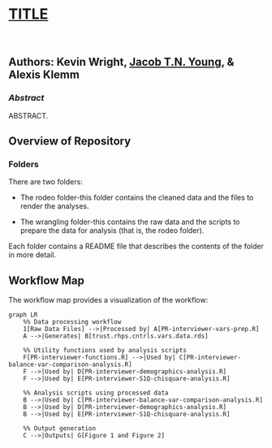 # **[TITLE]()**

<br>

## Authors: Kevin Wright, [Jacob T.N. Young](https://jacobtnyoung.github.io/), & Alexis Klemm

### ***Abstract***

ABSTRACT.


## Overview of Repository

### Folders

There are two folders:

  * The rodeo folder-this folder contains the cleaned data and the files to render the analyses.
  
  * The wrangling folder-this contains the raw data and the scripts to prepare the data for analysis (that is, the rodeo folder).

Each folder contains a README file that describes the contents of the folder in more detail.
  
## Workflow Map

The workflow map provides a visualization of the workflow:

```mermaid
graph LR
    %% Data processing workflow
    1[Raw Data Files] -->|Processed by| A[PR-interviewer-vars-prep.R]
    A -->|Generates| B[trust.rhps.cntrls.vars.data.rds]

    %% Utility functions used by analysis scripts
    F[PR-interviewer-functions.R] -->|Used by| C[PR-interviewer-balance-var-comparison-analysis.R]
    F -->|Used by| D[PR-interviewer-demographics-analysis.R]
    F -->|Used by| E[PR-interviewer-S1Q-chisquare-analysis.R]

    %% Analysis scripts using processed data
    B -->|Used by| C[PR-interviewer-balance-var-comparison-analysis.R]
    B -->|Used by| D[PR-interviewer-demographics-analysis.R]
    B -->|Used by| E[PR-interviewer-S1Q-chisquare-analysis.R]

    %% Output generation
    C -->|Outputs| G[Figure 1 and Figure 2]

```    
